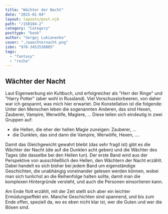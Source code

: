 ```yaml
---
title: "Wächter der Nacht"
date: "2015-01-04"
layout: layouts/post.njk
path: "/150104-2"
category: "Category"
posttype: "book"
author: "Sergej Lukianenko"
cover: "./waechternacht.png"
isbn: "978-3453530805"
tags:
  - "fantasy"
  - "reihe"
---
```

## Wächter der Nacht

Laut Eigenwerbung ein Kultbuch, und erfolgreicher als "Herr der Ringe" und "Harry Potter" (aber wohl in Russland).
Viel Vorschusslorbeeren, von daher war ich gespannt, was mich hier erwartet. Die Konstellation ist die folgende:
Unter den Menschen leben die sogenannten Anderen, das sind Hexen, Zauberer, Vampire, Werwölfe, Magiere, ... Diese
teilen sich eindeutig in zwei Gruppen auf:

* die Hellen, die eher der hellen Magie zuneigen: Zauberer, ...
* die Dunklen, das sind dann die Vampire, Werwölfe, Hexen, ....

Damit das Gleichgewicht gewahrt bleibt (das sehr fragil ist) gibt es die Wächter der Nacht (die auf die Dunklen
acht geben) und die Wächter des Tages (die dasselbe bei den Hellen tun). Der erste Band wird  aus der
Perspektive von ausschließlich den Hellen, den Wächtern der Nacht erzählt. Dabei handelt es sich bisher bei
jedem Band um eigenständige Geschichten, die unabhängig voneinander gelesen werden können, wobei man sich
tunlichst an die Reihenfolge halten sollte, damit man die komplexen Hintergründe versteht, und auch die Personen
einsortieren kann.

Am Ende flott erzählt, mit der Zeit stellt sich aber ein leichter Ermüdungseffekt ein. Manche Geschichten sind
spannend, und bis zum Ende offen, speziell da, wo es eben nicht klar ist, wer die Guten und wer die Bösen sind.
